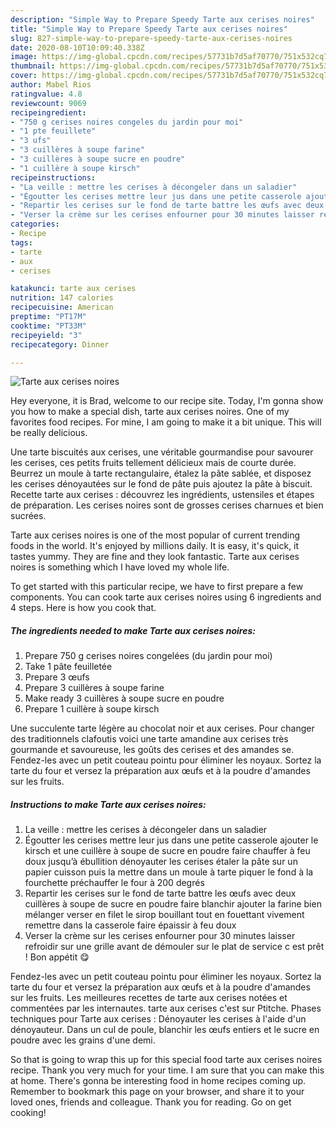 ```yaml
---
description: "Simple Way to Prepare Speedy Tarte aux cerises noires"
title: "Simple Way to Prepare Speedy Tarte aux cerises noires"
slug: 827-simple-way-to-prepare-speedy-tarte-aux-cerises-noires
date: 2020-08-10T10:09:40.338Z
image: https://img-global.cpcdn.com/recipes/57731b7d5af70770/751x532cq70/tarte-aux-cerises-noires-photo-principale-de-la-recette.jpg
thumbnail: https://img-global.cpcdn.com/recipes/57731b7d5af70770/751x532cq70/tarte-aux-cerises-noires-photo-principale-de-la-recette.jpg
cover: https://img-global.cpcdn.com/recipes/57731b7d5af70770/751x532cq70/tarte-aux-cerises-noires-photo-principale-de-la-recette.jpg
author: Mabel Rios
ratingvalue: 4.8
reviewcount: 9069
recipeingredient:
- "750 g cerises noires congeles du jardin pour moi"
- "1 pte feuillete"
- "3 ufs"
- "3 cuillères à soupe farine"
- "3 cuillères à soupe sucre en poudre"
- "1 cuillère à soupe kirsch"
recipeinstructions:
- "La veille : mettre les cerises à décongeler dans un saladier"
- "Égoutter les cerises mettre leur jus dans une petite casserole ajouter le kirsch et une cuillère à soupe de sucre en poudre faire chauffer à feu doux jusqu’à ébullition dénoyauter les cerises étaler la pâte sur un papier cuisson puis la mettre dans un moule à tarte piquer le fond à la fourchette préchauffer le four à 200 degrés"
- "Repartir les cerises sur le fond de tarte battre les œufs avec deux cuillères à soupe de sucre en poudre faire blanchir ajouter la farine bien mélanger verser en filet le sirop bouillant tout en fouettant vivement remettre dans la casserole faire épaissir à feu doux"
- "Verser la crème sur les cerises enfourner pour 30 minutes laisser refroidir sur une grille avant de démouler sur le plat de service c est prêt ! Bon appétit 😋"
categories:
- Recipe
tags:
- tarte
- aux
- cerises

katakunci: tarte aux cerises 
nutrition: 147 calories
recipecuisine: American
preptime: "PT17M"
cooktime: "PT33M"
recipeyield: "3"
recipecategory: Dinner

---
```



![Tarte aux cerises noires](https://img-global.cpcdn.com/recipes/57731b7d5af70770/751x532cq70/tarte-aux-cerises-noires-photo-principale-de-la-recette.jpg)

Hey everyone, it is Brad, welcome to our recipe site. Today, I'm gonna show you how to make a special dish, tarte aux cerises noires. One of my favorites food recipes. For mine, I am going to make it a bit unique. This will be really delicious.

Une tarte biscuités aux cerises, une véritable gourmandise pour savourer les cerises, ces petits fruits tellement délicieux mais de courte durée. Beurrez un moule à tarte rectangulaire, étalez la pâte sablée, et disposez les cerises dénoyautées sur le fond de pâte puis ajoutez la pâte à biscuit. Recette tarte aux cerises : découvrez les ingrédients, ustensiles et étapes de préparation. Les cerises noires sont de grosses cerises charnues et bien sucrées.

Tarte aux cerises noires is one of the most popular of current trending foods in the world. It's enjoyed by millions daily. It is easy, it's quick, it tastes yummy. They are fine and they look fantastic. Tarte aux cerises noires is something which I have loved my whole life.


To get started with this particular recipe, we have to first prepare a few components. You can cook tarte aux cerises noires using 6 ingredients and 4 steps. Here is how you cook that.

<!--inarticleads1-->

##### The ingredients needed to make Tarte aux cerises noires:

1. Prepare 750 g cerises noires congelées (du jardin pour moi)
1. Take 1 pâte feuilletée
1. Prepare 3 œufs
1. Prepare 3 cuillères à soupe farine
1. Make ready 3 cuillères à soupe sucre en poudre
1. Prepare 1 cuillère à soupe kirsch


Une succulente tarte légère au chocolat noir et aux cerises. Pour changer des traditionnels clafoutis voici une tarte amandine aux cerises très gourmande et savoureuse, les goûts des cerises et des amandes se. Fendez-les avec un petit couteau pointu pour éliminer les noyaux. Sortez la tarte du four et versez la préparation aux œufs et à la poudre d&#39;amandes sur les fruits. 

<!--inarticleads2-->

##### Instructions to make Tarte aux cerises noires:

1. La veille : mettre les cerises à décongeler dans un saladier
1. Égoutter les cerises mettre leur jus dans une petite casserole ajouter le kirsch et une cuillère à soupe de sucre en poudre faire chauffer à feu doux jusqu’à ébullition dénoyauter les cerises étaler la pâte sur un papier cuisson puis la mettre dans un moule à tarte piquer le fond à la fourchette préchauffer le four à 200 degrés
1. Repartir les cerises sur le fond de tarte battre les œufs avec deux cuillères à soupe de sucre en poudre faire blanchir ajouter la farine bien mélanger verser en filet le sirop bouillant tout en fouettant vivement remettre dans la casserole faire épaissir à feu doux
1. Verser la crème sur les cerises enfourner pour 30 minutes laisser refroidir sur une grille avant de démouler sur le plat de service c est prêt ! Bon appétit 😋


Fendez-les avec un petit couteau pointu pour éliminer les noyaux. Sortez la tarte du four et versez la préparation aux œufs et à la poudre d&#39;amandes sur les fruits. Les meilleures recettes de tarte aux cerises notées et commentées par les internautes. tarte aux cerises c&#39;est sur Ptitche. Phases techniques pour Tarte aux cerises : Dénoyauter les cerises à l&#39;aide d&#39;un dénoyauteur. Dans un cul de poule, blanchir les œufs entiers et le sucre en poudre avec les grains d&#39;une demi. 

So that is going to wrap this up for this special food tarte aux cerises noires recipe. Thank you very much for your time. I am sure that you can make this at home. There's gonna be interesting food in home recipes coming up. Remember to bookmark this page on your browser, and share it to your loved ones, friends and colleague. Thank you for reading. Go on get cooking!
